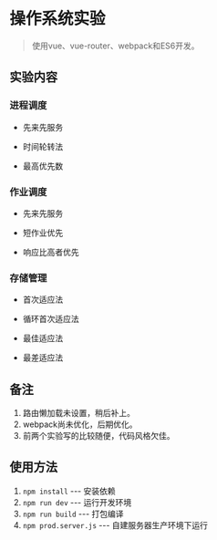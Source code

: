 # 操作系统实验

> 使用vue、vue-router、webpack和ES6开发。

## 实验内容

### 进程调度

- 先来先服务

- 时间轮转法

- 最高优先数

### 作业调度

- 先来先服务

- 短作业优先

- 响应比高者优先

### 存储管理

- 首次适应法

- 循环首次适应法

- 最佳适应法

- 最差适应法

## 备注

1. 路由懒加载未设置，稍后补上。
2. webpack尚未优化，后期优化。
3. 前两个实验写的比较随便，代码风格欠佳。

## 使用方法

1. `npm install` --- 安装依赖
2. `npm run dev` --- 运行开发环境
3. `npm run build` --- 打包编译
4. `npm prod.server.js` --- 自建服务器生产环境下运行
